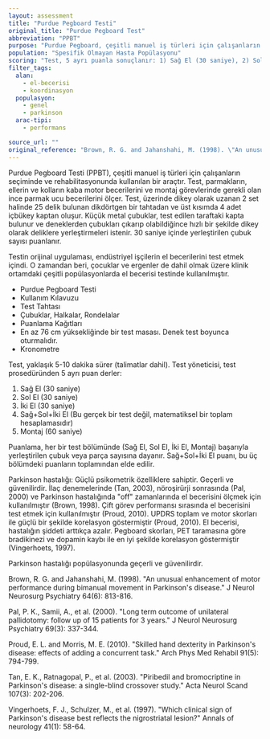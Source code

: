 ```yaml
---
layout: assessment
title: "Purdue Pegboard Testi"
original_title: "Purdue Pegboard Test"
abbreviation: "PPBT"
purpose: "Purdue Pegboard, çeşitli manuel iş türleri için çalışanların seçiminde ve rehabilitasyonunda, iki tür el becerisini ölçerek yardımcı olur: parmakların, ellerin ve kolların kaba hareketleri ve montaj görevlerinde gerekli olan ince parmak ucu becerisi."
population: "Spesifik Olmayan Hasta Popülasyonu"
scoring: "Test, 5 ayrı puanla sonuçlanır: 1) Sağ El (30 saniye), 2) Sol El (30 saniye), 3) İki El (30 saniye), 4) Sağ+Sol+İki El (matematiksel toplam), 5) Montaj (60 saniye)."
filter_tags:
  alan:
    - el-becerisi
    - koordinasyon
  populasyon:
    - genel
    - parkinson
  arac-tipi:
    - performans

source_url: ""
original_reference: "Brown, R. G. and Jahanshahi, M. (1998). \"An unusual enhancement of motor performance during bimanual movement in Parkinson's disease.\" J Neurol Neurosurg Psychiatry 64(6): 813-816."
---
```





Purdue Pegboard Testi (PPBT), çeşitli manuel iş türleri için çalışanların seçiminde ve rehabilitasyonunda kullanılan bir araçtır. Test, parmakların, ellerin ve kolların kaba motor becerilerini ve montaj görevlerinde gerekli olan ince parmak ucu becerilerini ölçer. Test, üzerinde dikey olarak uzanan 2 set halinde 25 delik bulunan dikdörtgen bir tahtadan ve üst kısımda 4 adet içbükey kaptan oluşur. Küçük metal çubuklar, test edilen taraftaki kapta bulunur ve deneklerden çubukları çıkarıp olabildiğince hızlı bir şekilde dikey olarak deliklere yerleştirmeleri istenir. 30 saniye içinde yerleştirilen çubuk sayısı puanlanır.

Testin orijinal uygulaması, endüstriyel işçilerin el becerilerini test etmek içindi. O zamandan beri, çocuklar ve ergenler de dahil olmak üzere klinik ortamdaki çeşitli popülasyonlarda el becerisi testinde kullanılmıştır.


*   Purdue Pegboard Testi
*   Kullanım Kılavuzu
*   Test Tahtası
*   Çubuklar, Halkalar, Rondelalar
*   Puanlama Kağıtları
*   En az 76 cm yüksekliğinde bir test masası. Denek test boyunca oturmalıdır.
*   Kronometre


Test, yaklaşık 5-10 dakika sürer (talimatlar dahil). Test yöneticisi, test prosedüründen 5 ayrı puan derler:

1) Sağ El (30 saniye)
2) Sol El (30 saniye)
3) İki El (30 saniye)
4) Sağ+Sol+İki El (Bu gerçek bir test değil, matematiksel bir toplam hesaplamasıdır)
5) Montaj (60 saniye)


Puanlama, her bir test bölümünde (Sağ El, Sol El, İki El, Montaj) başarıyla yerleştirilen çubuk veya parça sayısına dayanır. Sağ+Sol+İki El puanı, bu üç bölümdeki puanların toplamından elde edilir.


Parkinson hastalığı: Güçlü psikometrik özelliklere sahiptir. Geçerli ve güvenilirdir. İlaç denemelerinde (Tan, 2003), nöroşirürji sonrasında (Pal, 2000) ve Parkinson hastalığında "off" zamanlarında el becerisini ölçmek için kullanılmıştır (Brown, 1998). Çift görev performansı sırasında el becerisini test etmek için kullanılmıştır (Proud, 2010). UPDRS toplam ve motor skorları ile güçlü bir şekilde korelasyon göstermiştir (Proud, 2010). El becerisi, hastalığın şiddeti arttıkça azalır. Pegboard skorları, PET taramasına göre bradikinezi ve dopamin kaybı ile en iyi şekilde korelasyon göstermiştir (Vingerhoets, 1997).


Parkinson hastalığı popülasyonunda geçerli ve güvenilirdir.


Brown, R. G. and Jahanshahi, M. (1998). "An unusual enhancement of motor performance during bimanual movement in Parkinson's disease." J Neurol Neurosurg Psychiatry 64(6): 813-816.

Pal, P. K., Samii, A., et al. (2000). "Long term outcome of unilateral pallidotomy: follow up of 15 patients for 3 years." J Neurol Neurosurg Psychiatry 69(3): 337-344.

Proud, E. L. and Morris, M. E. (2010). "Skilled hand dexterity in Parkinson's disease: effects of adding a concurrent task." Arch Phys Med Rehabil 91(5): 794-799.

Tan, E. K., Ratnagopal, P., et al. (2003). "Piribedil and bromocriptine in Parkinson's disease: a single-blind crossover study." Acta Neurol Scand 107(3): 202-206.

Vingerhoets, F. J., Schulzer, M., et al. (1997). "Which clinical sign of Parkinson's disease best reflects the nigrostriatal lesion?" Annals of neurology 41(1): 58-64.

```